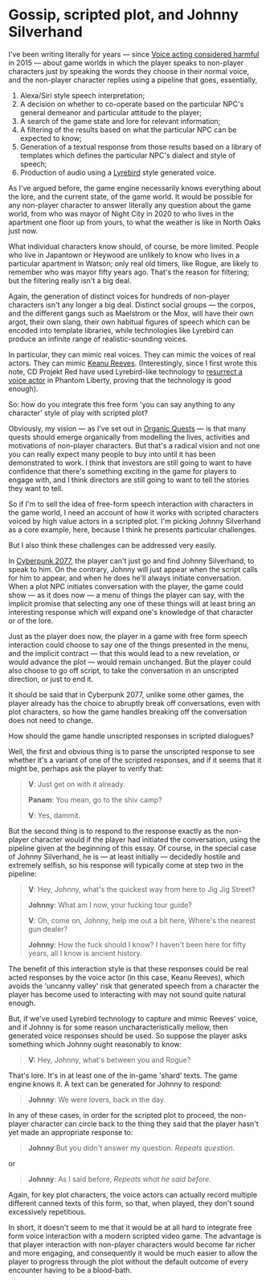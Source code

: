 # Gossip, scripted plot, and Johnny Silverhand

I've been writing literally for years &mdash; since [Voice acting considered harmful](Voice-acting-considered-harmful.md) in 2015 &mdash; about game worlds in which the player speaks to non-player characters just by speaking the words they choose in their normal voice, and the non-player character replies using a pipeline that goes, essentially,

1. Alexa/Siri style speech interpretation;
2. A decision on whether to co-operate based on the particular NPC's general demeanor and particular attitude to the player;
3. A search of the game state and lore for relevant information;
4. A filtering of the results based on what the particular NPC can be expected to know;
5. Generation of a textual response from those results based on a library of templates which defines the particular NPC's dialect and style of speech;
6. Production of audio using a [Lyrebird](https://www.descript.com/overdub?lyrebird=true) style generated voice.

As I've argued before, the game engine necessarily knows everything about the lore, and the current state, of the game world. It would be possible for any non-player character to answer literally any question about the game world, from who was mayor of Night City in 2020 to who lives in the apartment one floor up from yours, to what the weather is like in North Oaks just now.

What individual characters know should, of course, be more limited. People who live in Japantown or Heywood are unlikely to know who lives in a particular apartment in Watson; only real old timers, like Rogue, are likely to remember who was mayor fifty years ago. That's the reason for filtering; but the filtering really isn't a big deal.

Again, the generation of distinct voices for hundreds of non-player characters isn't any longer a big deal. Distinct social groups &mdash; the corpos, and the different gangs such as Maelstrom or the Mox, will have their own argot, their own slang, their own habitual figures of speech which can be encoded into template libraries, while technologies like Lyrebird can produce an infinite range of realistic-sounding voices.

In particular, they can mimic real voices. They can mimic the voices of real actors. They can mimic [Keanu Reeves](https://cyberpunk.fandom.com/wiki/Keanu_Reeves). (Interestingly, since I first wrote this note, CD Projekt Red have used Lyrebird-like technology to [resurrect a voice actor](https://www.theverge.com/2023/10/13/23915535/cyberpunk-2077-phantom-liberty-polish-voice-actor-ai-ripperdock-viktor-vektor) in Phantom Liberty, proving that the technology is good enough).

So: how do you integrate this free form 'you can say anything to any character' style of play with scripted plot?

Obviously, my vision &mdash; as I've set out in [Organic Quests](Organic_Quests.md) &mdash; is that many quests should emerge organically from modelling the lives, activities and motivations of non-player characters. But that's a radical vision and not one you can really expect many people to buy into until it has been demonstrated to work. I think that investors are still going to want to have confidence that there's something exciting in the game for players to engage with, and I think directors are still going to want to tell the stories they want to tell.

So if I'm to sell the idea of free-form speech interaction with characters in the game world, I need an account of how it works with scripted characters voiced by high value actors in a scripted plot. I'm picking Johnny Silverhand as a core example, here, because I think he presents particular challenges.

But I also think these challenges can be addressed very easily.

In [Cyberpunk 2077](https://www.cyberpunk.net/), the player can't just go and find Johnny Silverhand, to speak to him. On the contrary, Johnny will just appear when the script calls for him to appear, and when he does he'll always initiate conversation. When a plot NPC initiates conversation with the player, the game could show &mdash; as it does now &mdash; a menu of things the player can say, with the implicit promise that selecting any one of these things will at least bring an interesting response which will expand one's knowledge of that character or of the lore.

Just as the player does now, the player in a game with free form speech interaction could choose to say one of the things presented in the menu, and the implicit contract &mdash; that this would lead to a new revelation, or would advance the plot &mdash; would remain unchanged. But the player could also choose to go off script, to take the conversation in an unscripted direction, or just to end it.

It should be said that in Cyberpunk 2077, unlike some other games, the player already has the choice to abruptly break off conversations, even with plot characters, so how the game handles breaking off the conversation does not need to change.

How should the game handle unscripted responses in scripted dialogues?

Well, the first and obvious thing is to parse the unscripted response to see whether it's a variant of one of the scripted responses, and if it seems that it might be, perhaps ask the player to verify that:

> **V**: Just get on with it already.
>
> **Panam**: You mean, go to the shiv camp?
>
> **V**: Yes, dammit.

But the second thing is to respond to the response exactly as the non-player character would if the player had initiated the conversation, using the pipeline given at the beginning of this essay. Of course, in the special case of Johnny Silverhand, he is &mdash; at least initially &mdash; decidedly hostile and extremely selfish, so his response will typically come at step two in the pipeline:

> **V**: Hey, Johnny, what's the quickest way from here to Jig Jig Street?
>
> **Johnny**: What am I now, your fucking tour guide?
>
> **V**: Oh, come on, Johnny, help me out a bit here, Where's the nearest gun dealer?
>
> **Johnny**: How the fuck should I know? I haven't been here for fifty years, all I know is ancient history.

The benefit of this interaction style is that these responses could be real acted responses by the voice actor (in this case, Keanu Reeves), which avoids the 'uncanny valley' risk that generated speech from a character the player has become used to interacting with may not sound quite natural enough.

But, if we've used Lyrebird technology to capture and mimic Reeves' voice, and if Johnny is for some reason uncharacteristically mellow, then generated voice responses should be used. So suppose the player asks something which Johnny ought reasonably to know:

> **V:** Hey, Johnny, what's between you and Rogue?

That's lore. It's in at least one of the in-game 'shard' texts. The game engine knows it. A text can be generated for Johnny to respond:

> **Johnny**: We were lovers, back in the day.

In any of these cases, in order for the scripted plot to proceed, the non-player character can circle back to the thing they said that the player hasn't yet made an appropriate response to:

> **Johnny**:But you didn't answer my question. *Repeats question*.

or

> **Johnny**: As I said before, *Repeats what he said before*.

Again, for key plot characters, the voice actors can actually record multiple different canned texts of this form, so that, when played, they don't sound excessively repetitious.

In short, it doesn't seem to me that it would be at all hard to integrate free form voice interaction with a modern scripted video game. The advantage is that player interaction with non-player characters would become far richer and more engaging, and consequently it would be much easier to allow the player to progress through the plot without the default outcome of every encounter having to be a blood-bath.